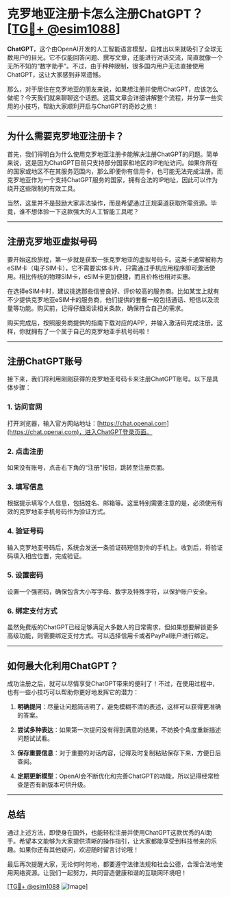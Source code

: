 # 克罗地亚注册卡怎么注册ChatGPT？[[TG💪+ @esim1088](https://t.me/s/esim1088)]

**ChatGPT**，这个由OpenAI开发的人工智能语言模型，自推出以来就吸引了全球无数用户的目光。它不仅能回答问题、撰写文章，还能进行对话交流，简直就像一个无所不知的“数字助手”。不过，由于种种限制，很多国内用户无法直接使用ChatGPT，这让大家感到非常遗憾。

那么，对于居住在克罗地亚的朋友来说，如果想注册并使用ChatGPT，应该怎么做呢？今天我们就来聊聊这个话题。这篇文章会详细讲解整个流程，并分享一些实用的小技巧，帮助大家顺利开启与ChatGPT的奇妙之旅！

---

## 为什么需要克罗地亚注册卡？

首先，我们得明白为什么使用克罗地亚注册卡能解决注册ChatGPT的问题。简单来说，这是因为ChatGPT目前只支持部分国家和地区的IP地址访问。如果你所在的国家或地区不在其服务范围内，那么即便你有信用卡，也可能无法完成注册。而克罗地亚作为一个支持ChatGPT服务的国家，拥有合法的IP地址，因此可以作为绕开这些限制的有效工具。

当然，这里并不是鼓励大家非法操作，而是希望通过正规渠道获取所需资源。毕竟，谁不想体验一下这款强大的人工智能工具呢？

---

## 注册克罗地亚虚拟号码

要开始这段旅程，第一步就是获取一张克罗地亚的虚拟号码卡。这类卡通常被称为eSIM卡（电子SIM卡），它不需要实体卡片，只需通过手机应用程序即可激活使用。相比传统的物理SIM卡，eSIM卡更加便捷，而且价格也相对实惠。

在选择eSIM卡时，建议挑选那些信誉良好、评价较高的服务商。比如某宝上就有不少提供克罗地亚eSIM卡的服务商，他们提供的套餐一般包括通话、短信以及流量等功能。购买前，记得仔细阅读相关条款，确保符合自己的需求。

购买完成后，按照服务商提供的指南下载对应的APP，并输入激活码完成注册。这样，你就拥有了一个属于自己的克罗地亚手机号码啦！

---

## 注册ChatGPT账号

接下来，我们将利用刚刚获得的克罗地亚号码卡来注册ChatGPT账号。以下是具体步骤：

### 1. 访问官网
打开浏览器，输入官方网站地址：[https://chat.openai.com](https://chat.openai.com)，进入ChatGPT登录页面。

### 2. 点击注册
如果没有账号，点击右下角的“注册”按钮，跳转至注册页面。

### 3. 填写信息
根据提示填写个人信息，包括姓名、邮箱等。这里特别需要注意的是，必须使用有效的克罗地亚手机号码作为验证方式。

### 4. 验证号码
输入克罗地亚号码后，系统会发送一条验证码短信到你的手机上。收到后，将验证码填入相应位置，完成验证。

### 5. 设置密码
设置一个强密码，确保包含大小写字母、数字及特殊字符，以保护账户安全。

### 6. 绑定支付方式
虽然免费版的ChatGPT已经足够满足大多数人的日常需求，但如果想要解锁更多高级功能，则需要绑定支付方式。可以选择信用卡或者PayPal账户进行绑定。

---

## 如何最大化利用ChatGPT？

成功注册之后，就可以尽情享受ChatGPT带来的便利了！不过，在使用过程中，也有一些小技巧可以帮助你更好地发挥它的潜力：

1. **明确提问**：尽量让问题简洁明了，避免模糊不清的表述，这样可以获得更准确的答案。
   
2. **尝试多种表达**：如果第一次提问没有得到满意的结果，不妨换个角度重新描述问题试试看。

3. **保存重要信息**：对于重要的对话内容，记得及时复制粘贴保存下来，方便日后查阅。

4. **定期更新模型**：OpenAI会不断优化和完善ChatGPT的功能，所以记得经常检查是否有新版本可供升级。

---

## 总结

通过上述方法，即使身在国外，也能轻松注册并使用ChatGPT这款优秀的AI助手。希望本文能够为大家提供清晰的操作指引，让大家都能享受到科技带来的乐趣。如果你还有其他疑问，欢迎随时留言讨论哦！

最后再次提醒大家，无论何时何地，都要遵守法律法规和社会公德，合理合法地使用网络资源。让我们一起努力，共同营造健康和谐的互联网环境吧！

[[TG💪+ @esim1088](https://t.me/s/esim1088) ![Image](https://i.postimg.cc/4NQfJmqS/Snipaste-2025-05-13-00-14-12.png)]